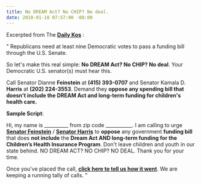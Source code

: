 ```yaml
---
title: No DREAM Act? No CHIP? No deal.
date: 2018-01-18 07:57:00 -08:00
---
```


Excerpted from The [**Daily Kos**](https://www.dailykos.com/) :

"  Republicans need at least nine Democratic votes to pass a funding bill through the U.S. Senate.  

So let's make this real simple: **No DREAM Act? No CHIP? No deal**. Your Democratic U.S. senator(s) must hear this.

Call Senator Dianne **Feinstein** at **(415) 393-0707** and Senator Kamala D. **Harris** at **(202) 224-3553**. Demand they **oppose any spending bill that doesn't include the DREAM Act and long-term funding for children's health care.**

**Sample Script**: 

Hi, my name is __________ from zip code ___________. I am calling to urge [**Senator Feinstein**](https://www.feinstein.senate.gov/public/) / [**Senator Harris**](https://www.harris.senate.gov/) to **oppose** any government **funding bill** that does **not include** the **Dream Act AND long-term funding for the Children’s Health Insurance Program**. Don't leave children and youth in our state behind. NO DREAM ACT? NO CHIP? NO DEAL. Thank you for your time.

Once you've placed the call, [**click here to tell us how it went**](https://www.dailykos.com/campaigns/forms/thank-you-for-contacting-your-democratic-senators-and-advocating-for-the-dream-act-and-chip-please-tell-us-how-it-went?detail=emailaction&link_id=0&can_id=e59665c3f3c1222626c02430d1bf6bdb&source=email-re-immigrant-youth-deported-in-city-default-your-town-2&email_referrer=email_287419&email_subject=re-immigrant-youth-deported-in-city-default-your-town). We are keeping a running tally of calls. "